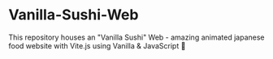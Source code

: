 # Vanilla-Sushi-Web
This repository houses an "Vanilla Sushi" Web - amazing animated japanese food website with Vite.js using Vanilla &amp; JavaScript 🍣
